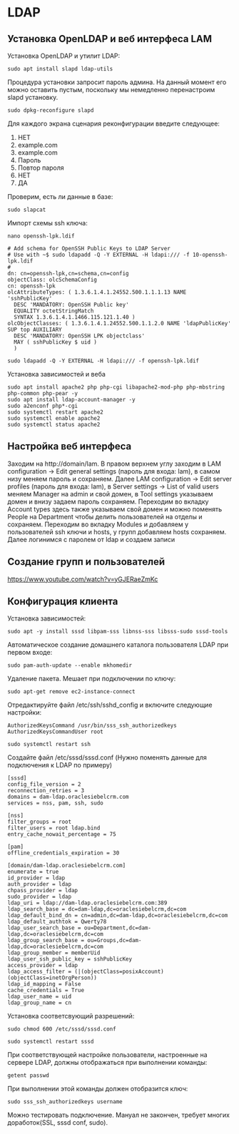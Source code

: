 # LDAP

## Установка OpenLDAP и веб интерфеса LAM
Установка OpenLDAP и утилит LDAP:
```
sudo apt install slapd ldap-utils
```
Процедура установки запросит пароль админа. На данный момент его можно оставить пустым, поскольку мы немедленно перенастроим slapd установку.
```
sudo dpkg-reconfigure slapd
```
Для каждого экрана сценария реконфигурации введите следующее:
1. НЕТ
2. example.com
3. example.com
4. Пароль
5. Повтор пароля
6. НЕТ
7. ДА

Проверим, есть ли данные в базе:
```
sudo slapcat
```
Импорт схемы ssh ключа:
```
nano openssh-lpk.ldif
```
```
# Add schema for OpenSSH Public Keys to LDAP Server
# Use with ~$ sudo ldapadd -Q -Y EXTERNAL -H ldapi:/// -f 10-openssh-lpk.ldif
#
dn: cn=openssh-lpk,cn=schema,cn=config
objectClass: olcSchemaConfig
cn: openssh-lpk
olcAttributeTypes: ( 1.3.6.1.4.1.24552.500.1.1.1.13 NAME 'sshPublicKey'
  DESC 'MANDATORY: OpenSSH Public key'
  EQUALITY octetStringMatch
  SYNTAX 1.3.6.1.4.1.1466.115.121.1.40 )
olcObjectClasses: ( 1.3.6.1.4.1.24552.500.1.1.2.0 NAME 'ldapPublicKey' SUP top AUXILIARY
  DESC 'MANDATORY: OpenSSH LPK objectclass'
  MAY ( sshPublicKey $ uid )
  )
```
```
sudo ldapadd -Q -Y EXTERNAL -H ldapi:/// -f openssh-lpk.ldif
```
Установка зависимостей и веба
```
sudo apt install apache2 php php-cgi libapache2-mod-php php-mbstring php-common php-pear -y
sudo apt install ldap-account-manager -y
sudo a2enconf php*-cgi
sudo systemctl restart apache2
sudo systemctl enable apache2
sudo systemctl status apache2
```

## Настройка веб интерфеса
Заходим на http://domain/lam. В правом верхнем углу заходим в LAM configuration -> Edit general settings (пароль для входа: lam), в самом низу меняем пароль и сохраняем. Далее LAM configuration -> Edit server profiles (пароль для входа: lam), в Server settings -> List of valid users меняем Manager на admin и свой домен, в Tool settings указываем домен и внизу задаем пароль сохраняем. Переходим во вкладку Account types здесь также указываем свой домен и можно поменять People на Department чтобы делить пользователей на отделы и сохраняем. Переходим во вкладку Modules и добавляем у пользователей ssh ключи и hosts, у групп добавляем hosts сохраняем. Далее логинимся с паролем от ldap и создаем записи
## Создание групп и пользователей
https://www.youtube.com/watch?v=yGJERaeZmKc

## Конфигурация клиента
Установка зависимостей:
```
sudo apt -y install sssd libpam-sss libnss-sss libsss-sudo sssd-tools
```
Автоматическое создание домашнего каталога пользователя LDAP при первом входе:
```
sudo pam-auth-update --enable mkhomedir
```
Удаление пакета. Мешает при подключении по ключу:
```
sudo apt-get remove ec2-instance-connect
```
Отредактируйте файл /etc/ssh/sshd_config и включите следующие настройки:
```
AuthorizedKeysCommand /usr/bin/sss_ssh_authorizedkeys
AuthorizedKeysCommandUser root
```
```
sudo systemctl restart ssh
```
Создайте файл /etc/sssd/sssd.conf (Нужно поменять данные для подключения к LDAP по примеру)
```
[sssd]
config_file_version = 2
reconnection_retries = 3
domains = dam-ldap.oraclesiebelcrm.com
services = nss, pam, ssh, sudo

[nss]
filter_groups = root
filter_users = root ldap.bind
entry_cache_nowait_percentage = 75

[pam]
offline_credentials_expiration = 30

[domain/dam-ldap.oraclesiebelcrm.com]
enumerate = true
id_provider = ldap
auth_provider = ldap
chpass_provider = ldap
sudo_provider = ldap
ldap_uri = ldap://dam-ldap.oraclesiebelcrm.com:389
ldap_search_base = dc=dam-ldap,dc=oraclesiebelcrm,dc=com
ldap_default_bind_dn = cn=admin,dc=dam-ldap,dc=oraclesiebelcrm,dc=com
ldap_default_authtok = Qwerty78
ldap_user_search_base = ou=Department,dc=dam-ldap,dc=oraclesiebelcrm,dc=com
ldap_group_search_base = ou=Groups,dc=dam-ldap,dc=oraclesiebelcrm,dc=com
ldap_group_member = memberUid
ldap_user_ssh_public_key = sshPublicKey
access_provider = ldap
ldap_access_filter = (|(objectClass=posixAccount)(objectClass=inetOrgPerson))
ldap_id_mapping = False
cache_credentials = True
ldap_user_name = uid
ldap_group_name = cn
```
Установка соответсвующий разрешений:
```
sudo chmod 600 /etc/sssd/sssd.conf
```
```
sudo systemctl restart sssd
```
При соответствующей настройке пользователи, настроенные на сервере LDAP, должны отображаться при выполнении команды:
```
getent passwd
```
При выполнении этой команды должен отобразится ключ:
```
sudo sss_ssh_authorizedkeys username
```
Можно тестировать подключение.
Мануал не закончен, требует многих доработок(SSL, sssd conf, sudo).
